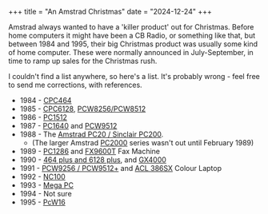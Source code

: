 +++
title = "An Amstrad Christmas"
date = "2024-12-24"
+++

Amstrad always wanted to have a 'killer product' out for Christmas. Before home computers it might have been a CB Radio, or something like that, but between 1984 and 1995, their big Christmas product was usually some kind of home computer. These were normally announced in July-September, in time to ramp up sales for the Christmas rush.

I couldn't find a list anywhere, so here's a list. It's probably wrong - feel free to send me corrections, with references.

* 1984 - [CPC464]
* 1985 - [CPC6128], [PCW8256/PCW8512]
* 1986 - [PC1512]
* 1987 - [PC1640] and [PCW9512]
* 1988 - The [Amstrad PC20 / Sinclair PC200][PC200].
  * (The larger Amstrad [PC2000] series wasn't out until February 1989)
* 1989 - [PC1286] and [FX9600T] Fax Machine
* 1990 - [464 plus and 6128 plus][464plus], and [GX4000]
* 1991 - [PCW9256 / PCW9512+][PCW9256] and [ACL 386SX][ACL386SX] Colour Laptop
* 1992 - [NC100]
* 1993 - [Mega PC][MegaPC]
* 1994 - Not sure
* 1995 - [PcW16]

[CPC464]: https://www.cpcwiki.eu/index.php/File:PopularComputingWeekly84041900001.jpg#
[CPC6128]: https://nosher.net/archives/computers/your_computer_1985-09_007
[PCW8256/PCW8512]: https://en.wikipedia.org/wiki/Amstrad_PCW
[PC1512]: https://archive.org/details/practical-computing/PracticalComputing-1986-11/page/58/mode/2up
[PC1640]: https://www.i-programmer.info/history/machines/1364-alan-sugar-and-the-fall-of-amstrad.html?start=2
[PCW9512]: https://www.techmonitor.ai/technology/amstrad_launches_up_market_word_processor_in_us_first
[PC200]: https://archive.org/details/Your_Sinclair_035/page/n25/mode/2up?view=theater
[PC2000]: https://en.wikipedia.org/wiki/Amstrad_PC2286
[PC1286]: https://www.retroisle.com/amstrad/pcs/Articles/newsbyte_sep1989.php
[FX9600T]: https://cpcrulez.fr/people-cpc-new_amstrad_fax_facts.htm
[PCW9512]: https://www.computinghistory.org.uk/det/69595/Amstrad-PCW-9512-Brochure/
[GX4000]: https://www.vg247.com/consoles-youve-never-heard-of-amstrad-gx4000
[464plus]: https://en.wikipedia.org/wiki/Amstrad_CPC#The_plus_range
[PCW9256]: https://www.retroisle.com/amstrad/pcw/Articles/newsbyte_sep1991.php
[ACL386SX]: https://www.retroisle.com/amstrad/pcs/Articles/newsbyte_sep1991.php
[NC100]: https://en.wikipedia.org/wiki/Amstrad_NC100
[MegaPC]: https://archive.org/details/argos-autumn-winter-1993-1994/page/133/mode/1up
[PcW16]: https://www.retroisle.com/amstrad/pcw/Articles/cbr_nov1995.php
